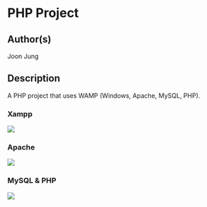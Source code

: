 # PHP Project

## Author(s)
Joon Jung

## Description
A PHP project that uses WAMP (Windows, Apache, MySQL, PHP).

### Xampp
<img src="https://encrypted-tbn0.gstatic.com/images?q=tbn:ANd9GcSMEPjCyWSY8baKjXEBIr00WK-J8krmb716sNMs2tYVy-0nDKcj">
<br>

### Apache
<img src="https://www.apache.org/img/asf_logo.png">
<br>

### MySQL & PHP
<img src="http://www.shanviawebtechnologies.com/wp-content/uploads/2015/11/PHP-MYSQL-TUTORIAL.png">
<br>
